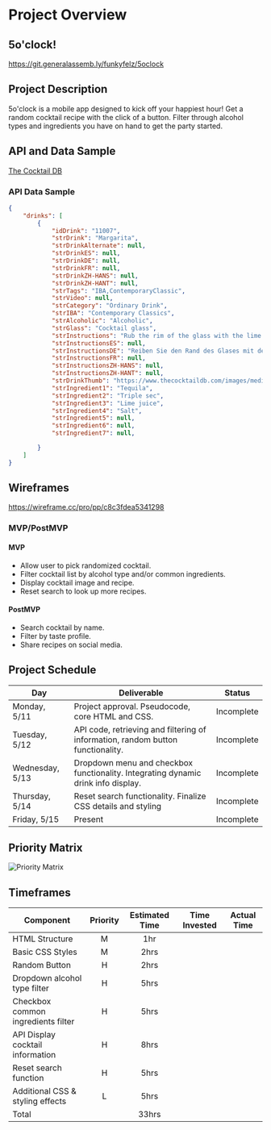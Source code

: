 # Project Overview

## 5o'clock!

https://git.generalassemb.ly/funkyfelz/5oclock

## Project Description

5o'clock is a mobile app designed to kick off your happiest hour! Get a random cocktail recipe with the click of a button. Filter through alcohol types and ingredients you have on hand to get the party started.

## API and Data Sample

[The Cocktail DB](https://www.thecocktaildb.com/api.php)

### API Data Sample

```JSON
{
    "drinks": [
        {
            "idDrink": "11007",
            "strDrink": "Margarita",
            "strDrinkAlternate": null,
            "strDrinkES": null,
            "strDrinkDE": null,
            "strDrinkFR": null,
            "strDrinkZH-HANS": null,
            "strDrinkZH-HANT": null,
            "strTags": "IBA,ContemporaryClassic",
            "strVideo": null,
            "strCategory": "Ordinary Drink",
            "strIBA": "Contemporary Classics",
            "strAlcoholic": "Alcoholic",
            "strGlass": "Cocktail glass",
            "strInstructions": "Rub the rim of the glass with the lime slice to make the salt stick to it. Take care to moisten only the outer rim and sprinkle the salt on it. The salt should present to the lips of the imbiber and never mix into the cocktail. Shake the other ingredients with ice, then carefully pour into the glass.",
            "strInstructionsES": null,
            "strInstructionsDE": "Reiben Sie den Rand des Glases mit der Limettenscheibe, damit das Salz daran haftet. Achten Sie darauf, dass nur der äußere Rand angefeuchtet wird und streuen Sie das Salz darauf. Das Salz sollte sich auf den Lippen des Genießers befinden und niemals in den Cocktail einmischen. Die anderen Zutaten mit Eis schütteln und vorsichtig in das Glas geben.",
            "strInstructionsFR": null,
            "strInstructionsZH-HANS": null,
            "strInstructionsZH-HANT": null,
            "strDrinkThumb": "https://www.thecocktaildb.com/images/media/drink/wpxpvu1439905379.jpg",
            "strIngredient1": "Tequila",
            "strIngredient2": "Triple sec",
            "strIngredient3": "Lime juice",
            "strIngredient4": "Salt",
            "strIngredient5": null,
            "strIngredient6": null,
            "strIngredient7": null,

        }
    ]
}

```

## Wireframes

https://wireframe.cc/pro/pp/c8c3fdea5341298

### MVP/PostMVP

#### MVP

- Allow user to pick randomized cocktail.
- Filter cocktail list by alcohol type and/or common ingredients.
- Display cocktail image and recipe.
- Reset search to look up more recipes.


#### PostMVP

- Search cocktail by name.
- Filter by taste profile.
- Share recipes on social media.


## Project Schedule

|  Day | Deliverable | Status
|---|---| ---|
|Monday, 5/11| Project approval. Pseudocode, core HTML and CSS. | Incomplete
|Tuesday, 5/12| API code, retrieving and filtering of information, random button functionality. | Incomplete
|Wednesday, 5/13| Dropdown menu and checkbox functionality. Integrating dynamic drink info display. | Incomplete
|Thursday, 5/14| Reset search functionality. Finalize CSS details and styling | Incomplete
|Friday, 5/15| Present | Incomplete


## Priority Matrix

![Priority Matrix](https://res.cloudinary.com/dmaim17to/image/upload/v1588983162/5oclock_priority_matrix.jpg)

## Timeframes

| Component | Priority | Estimated Time | Time Invested | Actual Time |
| --- | :---: |  :---: | :---: | :---: |
| HTML Structure | M | 1hr |  |  |
| Basic CSS Styles | M | 2hrs |  |  |
| Random Button | H | 2hrs |  |  |
| Dropdown alcohol type filter | H | 5hrs |  |  |
| Checkbox common ingredients filter | H | 5hrs |  |  |
| API Display cocktail information | H | 8hrs |  |  |
| Reset search function | H | 5hrs |  |  |
| Additional CSS & styling effects | L | 5hrs |  |  |
| Total |   | 33hrs |  |   |
